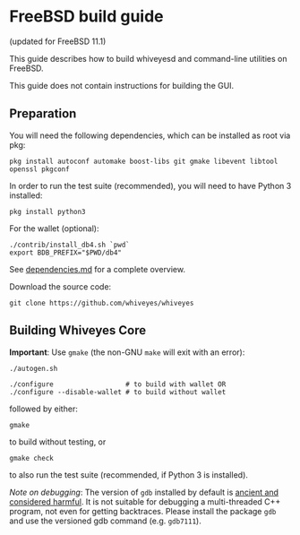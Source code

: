 FreeBSD build guide
======================
(updated for FreeBSD 11.1)

This guide describes how to build whiveyesd and command-line utilities on FreeBSD.

This guide does not contain instructions for building the GUI.

## Preparation

You will need the following dependencies, which can be installed as root via pkg:

```
pkg install autoconf automake boost-libs git gmake libevent libtool openssl pkgconf
```

In order to run the test suite (recommended), you will need to have Python 3 installed:

```
pkg install python3
```

For the wallet (optional):
```
./contrib/install_db4.sh `pwd`
export BDB_PREFIX="$PWD/db4"
```

See [dependencies.md](dependencies.md) for a complete overview.

Download the source code:
```
git clone https://github.com/whiveyes/whiveyes
```

## Building Whiveyes Core

**Important**: Use `gmake` (the non-GNU `make` will exit with an error):

```
./autogen.sh

./configure                  # to build with wallet OR
./configure --disable-wallet # to build without wallet
```

followed by either:

```
gmake
```

to build without testing, or

```
gmake check
```

to also run the test suite (recommended, if Python 3 is installed).

*Note on debugging*: The version of `gdb` installed by default is [ancient and considered harmful](https://wiki.freebsd.org/GdbRetirement).
It is not suitable for debugging a multi-threaded C++ program, not even for getting backtraces. Please install the package `gdb` and
use the versioned gdb command (e.g. `gdb7111`).

